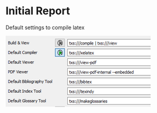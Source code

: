 # Initial Report

Default settings to compile latex

![Default LATEX Properties](https://raw.githubusercontent.com/prasannjeet/Initial-Report/master/images/Screenshot_1.png)